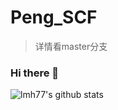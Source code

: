 # Peng_SCF
>详情看master分支
### Hi there 👋
![lmh77's github stats](https://github-readme-stats.vercel.app/api?username=1687219868&show_icons=true)
    
